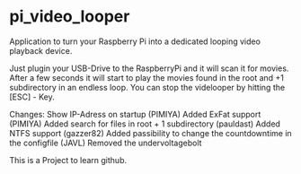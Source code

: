 # pi_video_looper
Application to turn your Raspberry Pi into a dedicated looping video playback device.

Just plugin your USB-Drive to the RaspberryPi and it will scan it for movies. After a few seconds it will start to play the movies found in the root and +1 subdirectory in an endless loop. You can stop the videlooper by hitting the [ESC] - Key.
  
 
Changes:
Show IP-Adress on startup (PIMIYA)
Added ExFat support (PIMIYA)
Added search for files in root + 1 subdirectory (pauldast)
Added NTFS support (gazzer82)
Added passibility to change the countdowntime in the configfile (JAVL)
Removed the undervoltagebolt

This is a Project to learn github.
